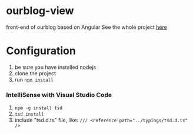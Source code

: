 # ourblog-view
front-end of ourblog based on Angular
See the whole project [here](https://github.com/0x2642/ourblog)

# Configuration
1. be sure you have installed nodejs
2. clone the project
3. run ```npm install```

### IntelliSense with Visual Studio Code
1. ```npm -g install tsd```
2. ```tsd install```
3. include "tsd.d.ts" file, like:
```/// <reference path="../typings/tsd.d.ts" />```